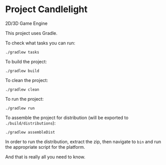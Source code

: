 # Project Candlelight
2D/3D Game Engine

This project uses Gradle.

To check what tasks you can run:

`./gradlew tasks`

To build the project:

`./gradlew build`

To clean the project:

`./gradlew clean`

To run the project:

`./gradlew run`

To assemble the project for distribution (will be exported to `./build/distributions`):

`./gradlew assembleDist`


In order to run the distribution, extract the zip, then navigate to `bin` and run the appropriate script for the platform.

And that is really all you need to know.
